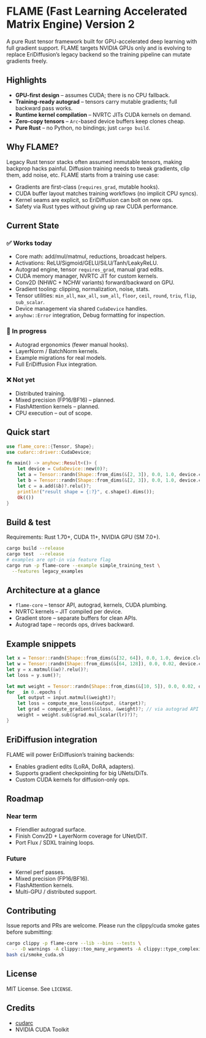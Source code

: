 # FLAME (Fast Learning Accelerated Matrix Engine) Version 2

A pure Rust tensor framework built for GPU-accelerated deep learning with full gradient support. FLAME targets NVIDIA GPUs only and is evolving to replace EriDiffusion’s legacy backend so the training pipeline can mutate gradients freely.

## Highlights

- **GPU-first design** – assumes CUDA; there is no CPU fallback.
- **Training-ready autograd** – tensors carry mutable gradients; full backward pass works.
- **Runtime kernel compilation** – NVRTC JITs CUDA kernels on demand.
- **Zero-copy tensors** – `Arc`-based device buffers keep clones cheap.
- **Pure Rust** – no Python, no bindings; just `cargo build`.

## Why FLAME?

Legacy Rust tensor stacks often assumed immutable tensors, making backprop hacks painful. Diffusion training needs to tweak gradients, clip them, add noise, etc. FLAME starts from a training use case:

- Gradients are first-class (`requires_grad`, mutable hooks).
- CUDA buffer layout matches training workflows (no implicit CPU syncs).
- Kernel seams are explicit, so EriDiffusion can bolt on new ops.
- Safety via Rust types without giving up raw CUDA performance.

## Current State

### ✅ Works today
- Core math: add/mul/matmul, reductions, broadcast helpers.
- Activations: ReLU/Sigmoid/GELU/SiLU/Tanh/LeakyReLU.
- Autograd engine, tensor `requires_grad`, manual grad edits.
- CUDA memory manager, NVRTC JIT for custom kernels.
- Conv2D (NHWC + NCHW variants) forward/backward on GPU.
- Gradient tooling: clipping, normalization, noise, stats.
- Tensor utilities: `min_all`, `max_all`, `sum_all`, `floor`, `ceil`, `round`, `triu`, `flip`, `sub_scalar`.
- Device management via shared `CudaDevice` handles.
- `anyhow::Error` integration, Debug formatting for inspection.

### 🚧 In progress
- Autograd ergonomics (fewer manual hooks).
- LayerNorm / BatchNorm kernels.
- Example migrations for real models.
- Full EriDiffusion Flux integration.

### ❌ Not yet
- Distributed training.
- Mixed precision (FP16/BF16) – planned.
- FlashAttention kernels – planned.
- CPU execution – out of scope.

## Quick start

```rust
use flame_core::{Tensor, Shape};
use cudarc::driver::CudaDevice;

fn main() -> anyhow::Result<()> {
    let device = CudaDevice::new(0)?;
    let a = Tensor::randn(Shape::from_dims(&[2, 3]), 0.0, 1.0, device.clone())?;
    let b = Tensor::randn(Shape::from_dims(&[2, 3]), 0.0, 1.0, device.clone())?;
    let c = a.add(&b)?.relu()?;
    println!("result shape = {:?}", c.shape().dims());
    Ok(())
}
```

## Build & test

Requirements: Rust 1.70+, CUDA 11+, NVIDIA GPU (SM 7.0+).

```bash
cargo build --release
cargo test  --release
# examples are opt-in via feature flag
cargo run -p flame-core --example simple_training_test \
  --features legacy_examples
```

## Architecture at a glance

- `flame-core` – tensor API, autograd, kernels, CUDA plumbing.
- NVRTC kernels – JIT compiled per device.
- Gradient store – separate buffers for clean APIs.
- Autograd tape – records ops, drives backward.

## Example snippets

```rust
let x = Tensor::randn(Shape::from_dims(&[32, 64]), 0.0, 1.0, device.clone())?;
let w = Tensor::randn(Shape::from_dims(&[64, 128]), 0.0, 0.02, device.clone())?;
let y = x.matmul(&w)?.relu()?;
let loss = y.sum()?;
```

```rust
let mut weight = Tensor::randn(Shape::from_dims(&[10, 5]), 0.0, 0.02, device.clone())?;
for _ in 0..epochs {
    let output = input.matmul(&weight)?;
    let loss = compute_mse_loss(&output, &target)?;
    let grad = compute_gradients(&loss, &weight)?; // via autograd API
    weight = weight.sub(&grad.mul_scalar(lr)?)?;
}
```

## EriDiffusion integration

FLAME will power EriDiffusion’s training backends:
- Enables gradient edits (LoRA, DoRA, adapters).
- Supports gradient checkpointing for big UNets/DiTs.
- Custom CUDA kernels for diffusion-only ops.

## Roadmap

### Near term
- Friendlier autograd surface.
- Finish Conv2D + LayerNorm coverage for UNet/DiT.
- Port Flux / SDXL training loops.

### Future
- Kernel perf passes.
- Mixed precision (FP16/BF16).
- FlashAttention kernels.
- Multi-GPU / distributed support.

## Contributing

Issue reports and PRs are welcome. Please run the clippy/cuda smoke gates before submitting:

```bash
cargo clippy -p flame-core --lib --bins --tests \
  -- -D warnings -A clippy::too_many_arguments -A clippy::type_complexity
bash ci/smoke_cuda.sh
```

## License

MIT License. See `LICENSE`.

## Credits

- [cudarc](https://github.com/coreylowman/cudarc)
- NVIDIA CUDA Toolkit
